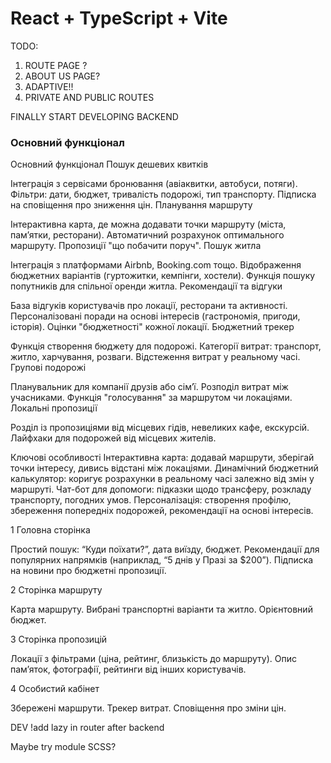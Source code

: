 # React + TypeScript + Vite

TODO:

1. ROUTE PAGE ?
2. ABOUT US PAGE?
3. ADAPTIVE!!
4. PRIVATE AND PUBLIC ROUTES


FINALLY START DEVELOPING BACKEND

### Основний функціонал

Основний функціонал Пошук дешевих квитків

Інтеграція з сервісами бронювання (авіаквитки, автобуси, потяги). Фільтри: дати, бюджет, тривалість
подорожі, тип транспорту. Підписка на сповіщення про зниження цін. Планування маршруту

Інтерактивна карта, де можна додавати точки маршруту (міста, пам’ятки, ресторани). Автоматичний
розрахунок оптимального маршруту. Пропозиції "що побачити поруч". Пошук житла

Інтеграція з платформами Airbnb, Booking.com тощо. Відображення бюджетних варіантів (гуртожитки,
кемпінги, хостели). Функція пошуку попутників для спільної оренди житла. Рекомендації та відгуки

База відгуків користувачів про локації, ресторани та активності. Персоналізовані поради на основі
інтересів (гастрономія, пригоди, історія). Оцінки "бюджетності" кожної локації. Бюджетний трекер

Функція створення бюджету для подорожі. Категорії витрат: транспорт, житло, харчування, розваги.
Відстеження витрат у реальному часі. Групові подорожі

Планувальник для компанії друзів або сім’ї. Розподіл витрат між учасниками. Функція "голосування" за
маршрутом чи локаціями. Локальні пропозиції

Розділ із пропозиціями від місцевих гідів, невеликих кафе, екскурсій. Лайфхаки для подорожей від
місцевих жителів.

Ключові особливості Інтерактивна карта: додавай маршрути, зберігай точки інтересу, дивись відстані
між локаціями. Динамічний бюджетний калькулятор: коригує розрахунки в реальному часі залежно від
змін у маршруті. Чат-бот для допомоги: підказки щодо трансферу, розкладу транспорту, погодних умов.
Персоналізація: створення профілю, збереження попередніх подорожей, рекомендації на основі
інтересів.

1 Головна сторінка

Простий пошук: “Куди поїхати?”, дата виїзду, бюджет. Рекомендації для популярних напрямків
(наприклад, “5 днів у Празі за $200”). Підписка на новини про бюджетні пропозиції.

2 Сторінка маршруту

Карта маршруту. Вибрані транспортні варіанти та житло. Орієнтовний бюджет.

3 Сторінка пропозицій

Локації з фільтрами (ціна, рейтинг, близькість до маршруту). Опис пам’яток, фотографії, рейтинги від
інших користувачів.

4 Особистий кабінет

Збережені маршрути. Трекер витрат. Сповіщення про зміни цін.

DEV !add lazy in router after backend

Maybe try module SCSS?
